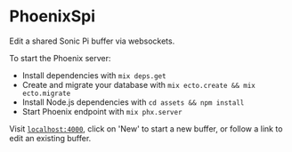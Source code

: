 # PhoenixSpi

Edit a shared Sonic Pi buffer via websockets.

To start the Phoenix server:

  * Install dependencies with `mix deps.get`
  * Create and migrate your database with `mix ecto.create && mix ecto.migrate`
  * Install Node.js dependencies with `cd assets && npm install`
  * Start Phoenix endpoint with `mix phx.server`

Visit [`localhost:4000`](http://localhost:4000), click on 'New' to start a new buffer, or follow a link to edit an existing buffer.
